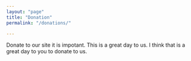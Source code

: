 ```yaml
---
layout: "page"
title: "Donation"
permalink: "/donations/"

---
```

Donate to our site it is impotant.
This is a great day to us. I think that is a great day to you to donate to us.